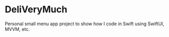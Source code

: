 # DeliVeryMuch
Personal small menu app project to show how I code in Swift using SwiftUI, MVVM, etc.
